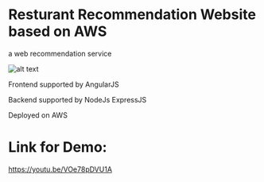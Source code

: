 # Resturant Recommendation Website based on AWS
a web recommendation service  

![alt text](http://funkyimg.com/i/2PwJe.png)

Frontend supported by AngularJS 

Backend supported by NodeJs ExpressJS

Deployed on AWS

# Link for Demo: 
https://youtu.be/VOe78pDVU1A

